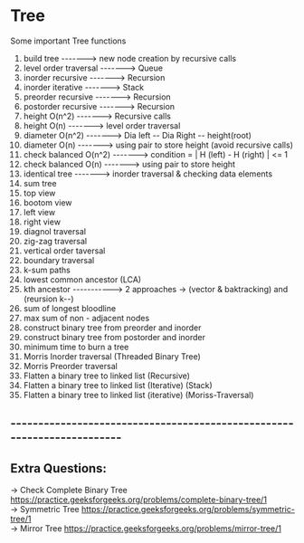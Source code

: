 # Tree
Some important Tree functions 

1) build tree                -------> new node creation by recursive calls
2) level order traversal     -------> Queue
3) inorder recursive         -------> Recursion
4) inorder iterative         -------> Stack
5) preorder recursive        -------> Recursion
6) postorder recursive       -------> Recursion
7) height O(n^2)             -------> Recursive calls
8) height O(n)               -------> level order traversal
9) diameter O(n^2)           -------> Dia left -- Dia Right -- height(root)
10) diameter O(n)            -------> using pair to store height (avoid recursive calls)
11) check balanced O(n^2)    -------> condition = | H (left) - H (right) | <= 1
12) check balanced O(n)      -------> using pair to store height
13) identical tree           -------> inorder traversal & checking data elements
14) sum tree
15) top view
16) bootom view
17) left view
18) right view
19) diagnol traversal
20) zig-zag traversal
21) vertical order taversal
22) boundary traversal
23) k-sum paths
24) lowest common ancestor (LCA)
25) kth ancestor              -----------> 2 approaches -> (vector & baktracking) and (reursion k--)
26) sum of longest bloodline
27) max sum of non - adjacent nodes
28) construct binary tree from preorder and inorder 
29) construct binary tree from postorder and inorder
30) minimum time to burn a tree
31) Morris Inorder traversal (Threaded Binary Tree)
32) Morris Preorder traversal
33) Flatten a binary tree to linked list (Recursive)
34) Flatten a binary tree to linked list (Iterative) (Stack)
35) Flatten a binary tree to linked list (iterative) (Moriss-Traversal)
## -----------------------------------------------------------------------
## Extra Questions:
-> Check Complete Binary Tree https://practice.geeksforgeeks.org/problems/complete-binary-tree/1  
-> Symmetric Tree https://practice.geeksforgeeks.org/problems/symmetric-tree/1  
-> Mirror Tree https://practice.geeksforgeeks.org/problems/mirror-tree/1
